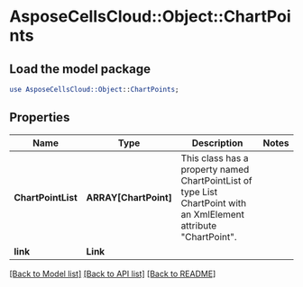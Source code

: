 # AsposeCellsCloud::Object::ChartPoints 

## Load the model package
```perl
use AsposeCellsCloud::Object::ChartPoints;
```

## Properties
Name | Type | Description | Notes
------------ | ------------- | ------------- | -------------
**ChartPointList** | **ARRAY[ChartPoint]** | This class has a property named ChartPointList of type List ChartPoint  with an XmlElement attribute "ChartPoint". |
**link** | **Link** |  |  

[[Back to Model list]](../README.md#documentation-for-models) [[Back to API list]](../README.md#documentation-for-api-endpoints) [[Back to README]](../README.md)

